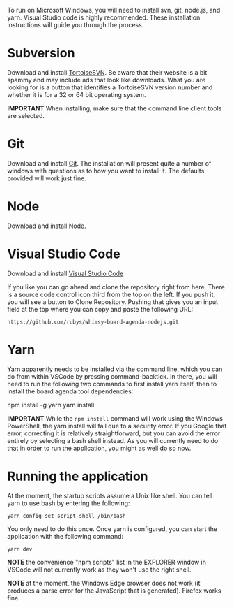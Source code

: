 To run on Microsoft Windows, you will need to install svn, git, node.js,
and yarn.  Visual Studio code is highly recommended.  These installation
instructions will guide you through the process.

# Subversion

Download and install [TortoiseSVN](https://tortoisesvn.net/downloads.html).
Be aware that their website is a bit spammy and may include ads that look
like downloads.  What you are looking for is a button that identifies
a TortoiseSVN version number and whether it is for a 32 or 64 bit operating
system.

**IMPORTANT** When installing, make sure that the command line client
tools are selected.

# Git

Download and install [Git](https://git-scm.com/download/win).  The
installation will present quite a number of windows with questions
as to how you want to install it.  The defaults provided will work
just fine.

# Node

Download and install [Node](https://nodejs.org/en/download/).

# Visual Studio Code

Download and install [Visual Studio Code](https://code.visualstudio.com/download)

If you like you can go ahead and clone the repository right from here.
There is a source code control icon third from the top on the left.  If you
push it, you will see a button to Clone Repository.  Pushing that gives you
an input field at the top where you can copy and paste the following URL:

    https://github.com/rubys/whimsy-board-agenda-nodejs.git

# Yarn

Yarn apparently needs to be installed via the command line, which you
can do from within VSCode by pressing command-backtick.  In there,
you will need to run the following two commands to first install yarn
itself, then to install the board agenda tool dependencies:

   npm install -g yarn
   yarn install

**IMPORTANT** While the `npm install` command will work using the
Windows PowerShell, the yarn install will fail due to a security error.
If you Google that error, correcting it is relatively straightforward,
but you can avoid the error entirely by selecting a bash shell instead.
As you will currently need to do that in order to run the application,
you might as well do so now.

# Running the application

At the moment, the startup scripts assume a Unix like shell.  You can
tell yarn to use bash by entering the following:

    yarn config set script-shell /bin/bash

You only need to do this once.  Once yarn is configured, you can start
the application with the following command:

    yarn dev

**NOTE** the convenience "npm scripts" list in the EXPLORER window in VSCode
will not currently work as they won't use the right shell.


**NOTE** at the moment, the Windows Edge browser does not work (it produces
a parse error for the JavaScript that is generated).  Firefox works fine.

